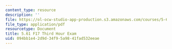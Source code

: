 ```yaml
---
content_type: resource
description: ''
file: https://ol-ocw-studio-app-production.s3.amazonaws.com/courses/5-61-physical-chemistry-fall-2017/094bb1e42d9d34f95a9841fad532eeae_MIT5_61F17_exam3.pdf
file_type: application/pdf
resourcetype: Document
title: 5.61 F17 Third Hour Exam
uid: 094bb1e4-2d9d-34f9-5a98-41fad532eeae
---
```

